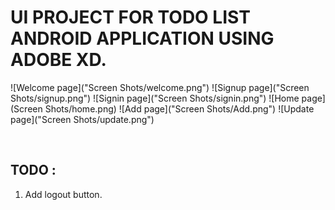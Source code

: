 # UI PROJECT FOR TODO LIST ANDROID APPLICATION USING ADOBE XD.

![Welcome page]("Screen Shots/welcome.png")
![Signup page]("Screen Shots/signup.png")
![Signin page]("Screen Shots/signin.png")
![Home page](Screen Shots/home.png)
![Add page]("Screen Shots/Add.png")
![Update page]("Screen Shots/update.png")

</br>

## TODO :

1. Add logout button.
